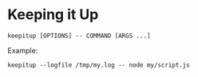 # Keeping it Up

	keepitup [OPTIONS] -- COMMAND [ARGS ...]

Example:

	keepitup --logfile /tmp/my.log -- node my/script.js

